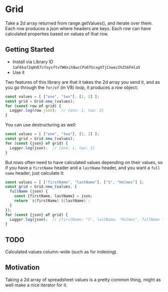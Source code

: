 # Grid

Take a 2d array returned from range.getValues(), and iterate over them. Each row produces a json where headers are keys. Each row can have calculated properties based on values of that row.

## Getting Started

- Install via Library ID `1aF6ka72qAVEfcYoyvftvTWOxih8wcCPo6TUcxgXTjCnwezIhZS6Fmla5`
- Use it

Two features of this library are that it takes the 2d array you send it, and as you go through the `for/of` (in V8) loop, it produces a row object:

```js
const values = [ ["one", "two"], [1, 2] ];
const grid = Grid.new_(values);
for (const row of grid) {
  Logger.log(row.json);  // {one: 1, two: 2}
}
```

You can use destructuring as well:

```js
const values = [ ["one", "two"], [1, 2] ];
const grid = Grid.new_(values);
for (const {json} of grid) {
  Logger.log(json);  // {one: 1, two: 2}
}
```

But rows often need to have calculated values depending on their values, so if you have a `firstName` header and a `lastName` header, and you want a `full name` header, just calculate it:

```js
const values = [ ["firstName", "lastName"], ["S", "Holmes"] ];
const grid = Grid.new_(values, {
  fullName (json) {
    const {firstName, lastName} = json;
    return `${firstName} ${lastName}`;
  }
});
for (const {json} of grid) {
  Logger.log(json);  // {firstName: "S", lastName: "Holmes", fullName "S Holmes"}
}
```

## TODO

Calculated values column-wide (such as for indexing).

## Motivation

Taking a 2d array of spreadsheet values is a pretty common thing, might as well make a nice iterator for it.
